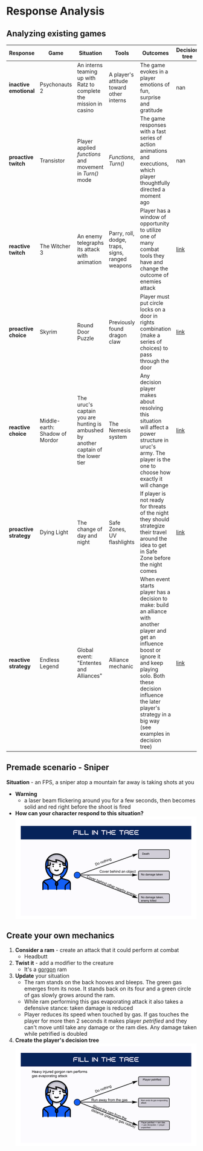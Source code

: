 # Response Analysis
## Analyzing existing games  
Response | Game | Situation | Tools | Outcomes | Decision tree
--- | --- | --- | --- | --- | ---
**inactive emotional** | Psychonauts 2 | An interns teaming up with Ratz to complete the mission in casino | A player's attitude toward other interns | The game evokes in a player emotions of fun, surprise and gratitude | nan 
**proactive twitch** | Transistor | Player applied *functions* and movement in *Turn()* mode | *Functions*, *Turn()* | The game responses with a fast series of action animations and executions, which player thoughtfully directed a moment ago | nan
**reactive twitch** | The Witcher 3 | An enemy telegraphs its attack with animation | Parry, roll, dodge, traps, signs, ranged weapons | Player has a window of opportunity to utilize one of many combat tools they have and change the outcome of enemies attack | [link](https://github.com/Treppe/game-design-journal/blob/master/Decision%20Trees/DTree%20-%20The%20Witcher%203(1)(5).png)  
**proactive choice** | Skyrim | Round Door Puzzle | Previously found dragon claw | Player must put circle locks on a door in rights combination (make a series of choices) to pass through the door | [link](https://github.com/Treppe/game-design-journal/blob/master/Decision%20Trees/DTree%20-%20Skyrim(2)(1).png) 
**reactive  choice** | Middle-earth: Shadow of Mordor | The uruc's captain you are hunting is ambushed by another captain of the lower tier | The Nemesis system | Any decision player makes about resolving this situation will affect a power structure in uruc's army. The player is the one to choose how exactly it will change | [link](https://github.com/Treppe/game-design-journal/blob/master/Decision%20Trees/DTree%20-%20Middlearth.drawio(4).png) 
**proactive strategy** | Dying Light  | The change of day and night | Safe Zones, UV flashlights | If player is not ready for threats of the night they should strategize their travel around the idea to get in Safe Zone before the night comes | [link](https://github.com/Treppe/game-design-journal/blob/master/Decision%20Trees/Dying%20Light%20-%20DTree.drawio(2)(1).png)
**reactive strategy** | Endless Legend | Global event: "Ententes and Alliances" | Alliance mechanic | When event starts player has a decision to make: build an alliance with another player and get an influence boost or ignore it and keep playing solo. Both these decision influence  the later player's strategy in a big way (see examples in decision tree) | [link](https://github.com/Treppe/game-design-journal/blob/master/Decision%20Trees/DTree%20-%20Endless%20Legend.drawio(1).png)

## Premade scenario - Sniper
**Situation**
	- an FPS, a sniper atop a mountain far away is taking shots at you
- **Warning**
	- a laser beam flickering around you for a few seconds, then becomes solid and red right before the shoot is fired
- **How can your character respond to this situation?**
  ![](DecisionTrees/Sniper.png)

## Create your own mechanics
1. **Consider a ram** - create an attack that it could perform at combat
   - Headbutt 
2. **Twist it** - add a modifier to the creature
   - It's a [gorgon](https://www.dndbeyond.com/monsters/16908-gorgon) ram
3. **Update** your situation 
   - The ram stands on the back hooves and bleeps. The green gas emerges from its nose. It stands back on its four and a green circle of gas slowly grows around the ram. 
   - While ram performing this gas evaporating attack it also takes a defensive stance: taken damage is reduced
   - Player reduces its speed when touched by gas. If gas touches the player for more then 2 seconds it makes player *petrified* and they can't move until take any damage or the ram dies. Any damage taken while petrified is doubled 
4. **Create the player's decision tree**
  ![](DecisionTrees/Ram.png)